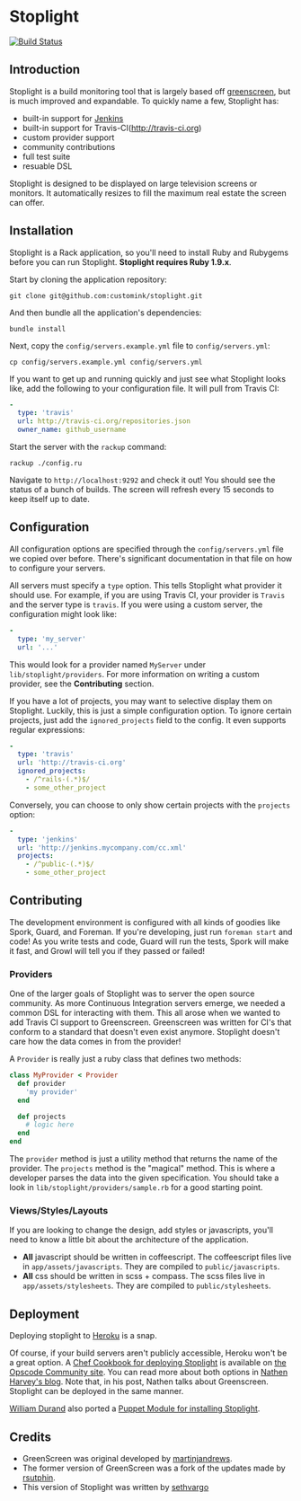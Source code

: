 Stoplight
=========
[![Build Status](https://secure.travis-ci.org/customink/stoplight.png?branch=master)](http://travis-ci.org/customink/stoplight)

Introduction
------------
Stoplight is a build monitoring tool that is largely based off [greenscreen](https://github.com/martinjandrews/greenscreen), but is much improved and expandable. To quickly name a few, Stoplight has:

 - built-in support for [Jenkins](http://www.jenkis-ci.org)
 - built-in support for Travis-CI(http://travis-ci.org)
 - custom provider support
 - community contributions
 - full test suite
 - resuable DSL

Stoplight is designed to be displayed on large television screens or monitors. It automatically resizes to fill the maximum real estate the screen can offer.

Installation
------------
Stoplight is a Rack application, so you'll need to install Ruby and Rubygems before you can run Stoplight. **Stoplight requires Ruby 1.9.x**.

Start by cloning the application repository:

    git clone git@github.com:customink/stoplight.git

And then bundle all the application's dependencies:

    bundle install

Next, copy the `config/servers.example.yml` file to `config/servers.yml`:

    cp config/servers.example.yml config/servers.yml

If you want to get up and running quickly and just see what Stoplight looks like, add the following to your configuration file. It will pull from Travis CI:

```yaml
-
  type: 'travis'
  url: http://travis-ci.org/repositories.json
  owner_name: github_username
```

Start the server with the `rackup` command:

    rackup ./config.ru

Navigate to `http://localhost:9292` and check it out! You should see the status of a bunch of builds. The screen will refresh every 15 seconds to keep itself up to date.


Configuration
-------------
All configuration options are specified through the `config/servers.yml` file we copied over before. There's significant documentation in that file on how to configure your servers.

All servers must specify a `type` option. This tells Stoplight what provider it should use. For example, if you are using Travis CI, your provider is `Travis` and the server type is `travis`. If you were using a custom server, the configuration might look like:

```yaml
-
  type: 'my_server'
  url: '...'
```

This would look for a provider named `MyServer` under `lib/stoplight/providers`. For more information on writing a custom provider, see the **Contributing** section.

If you have a lot of projects, you may want to selective display them on Stoplight. Luckily, this is just a simple configuration option. To ignore certain projects, just add the `ignored_projects` field to the config. It even supports regular expressions:

```yml
-
  type: 'travis'
  url: 'http://travis-ci.org'
  ignored_projects:
    - /^rails-(.*)$/
    - some_other_project
```

Conversely, you can choose to only show certain projects with the `projects` option:

```yml
-
  type: 'jenkins'
  url: 'http://jenkins.mycompany.com/cc.xml'
  projects:
    - /^public-(.*)$/
    - some_other_project
```

Contributing
------------
The development environment is configured with all kinds of goodies like Spork, Guard, and Foreman. If you're developing, just run `foreman start` and code! As you write tests and code, Guard will run the tests, Spork will make it fast, and Growl will tell you if they passed or failed!

### Providers
One of the larger goals of Stoplight was to server the open source community. As more Continuous Integration servers emerge, we needed a common DSL for interacting with them. This all arose when we wanted to add Travis CI support to Greenscreen. Greenscreen was written for CI's that conform to a standard that doesn't even exist anymore. Stoplight doesn't care how the data comes in from the provider!

A `Provider` is really just a ruby class that defines two methods:

```ruby
class MyProvider < Provider
  def provider
    'my provider'
  end

  def projects
    # logic here
  end
end
```

The `provider` method is just a utility method that returns the name of the provider. The `projects` method is the "magical" method. This is where a developer parses the data into the given specification. You should take a look in `lib/stoplight/providers/sample.rb` for a good starting point.

### Views/Styles/Layouts
If you are looking to change the design, add styles or javascripts, you'll need to know a little bit about the architecture of the application.

- **All** javascript should be written in coffeescript. The coffeescript files live in `app/assets/javascripts`. They are compiled to `public/javascripts`.
- **All** css should be written in scss + compass. The scss files live in `app/assets/stylesheets`. They are compiled to `public/stylesheets`.

Deployment
----------
Deploying stoplight to [Heroku](http://www.heroku.com) is a snap.

Of course, if your build servers aren't publicly accessible, Heroku won't be a great option. A [Chef Cookbook for deploying Stoplight](http://community.opscode.com/cookbooks/stoplight) is available on [the Opscode Community site](http://community.opscode.com).  You can read more about both options in [Nathen Harvey's blog](http://nathenharvey.com/blog/2012/01/02/deploying-green-screen/). Note that, in his post, Nathen talks about Greenscreen. Stoplight can be deployed in the same manner.

[William Durand](https://github.com/willdurand) also ported a [Puppet Module for installing Stoplight](https://github.com/willdurand/puppet-stoplight).

Credits
-------
 - GreenScreen was original developed by [martinjandrews](https://github.com/martinjandrews/greenscreen/).
 - The former version of GreenScreen was a fork of the updates made by [rsutphin](https://github.com/rsutphin/greenscreen/).
 - This version of Stoplight was written by [sethvargo](https://github.com/sethvargo)
